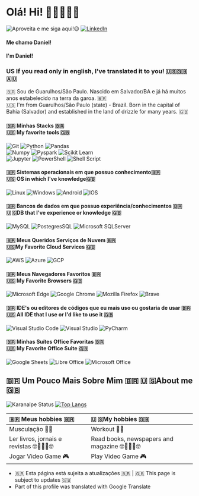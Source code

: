 # Olá! Hi! 🙋🏻‍♂️👋🏻 
![Aproveita e me siga aqui!😉](https://img.shields.io/github/followers/codedbs.svg?style=social&label=Follow&maxAge=2592000)
[![LinkedIn](https://img.shields.io/badge/LinkedIn-0077B5?style=for-the-badge&logo=linkedin&logoColor=white)](https://www.linkedin.com/in/danielsantos91/)


#### Me chamo Daniel! 
#### I'm Daniel!


### US If you read only in english, I've translated it to you! 🇺🇸🇬🇧🇦🇺

🇧🇷 Sou de Guarulhos/São Paulo. Nascido em Salvador/BA e já há muitos anos estabelecido na terra da garoa. 🇧🇷<br>
🇺🇸 I'm from Guarulhos/São Paulo (state) - Brazil. Born in the capital of Bahia (Salvador) and established in the land of drizzle for many years. 🇬🇧


#### 🇧🇷 Minhas Stacks 🇧🇷 <br> 🇺🇸 My favorite tools 🇬🇧


![Git](https://img.shields.io/badge/git-%23F05033.svg?style=for-the-badge&logo=git&logoColor=white)
![Python](https://img.shields.io/badge/Python-14354C?style=for-the-badge&logo=python&logoColor=white)
![Pandas](https://img.shields.io/badge/-Pandas-black?style=flat-square&logo=Pandas)<br>
![Numpy](https://img.shields.io/badge/-Numpy-black?style=flat-square&logo=Numpy)
![Pyspark](https://img.shields.io/badge/-Pyspark-black?style=flat-square&logo=Apache-Spark)
![Scikit Learn](https://img.shields.io/badge/-Scikit%20Learn-black?style=flat-square&logo=scikit-learn)<br>
![Jupyter](https://img.shields.io/badge/-Jupyter-black?style=flat-square&logo=Jupyter)
![PowerShell](https://img.shields.io/badge/PowerShell-5391FE?style=for-the-badge&logo=PowerShell&logoColor=white)
![Shell Script](https://img.shields.io/badge/Shell_Script-121011?style=for-the-badge&logo=gnu-bash&logoColor=white)

#### 🇧🇷 Sistemas operacionais em que possuo conhecimento🇧🇷 <br> 🇺🇸 OS in which I've knowledge🇬🇧
![Linux](https://img.shields.io/badge/Linux-FCC624?style=for-the-badge&logo=linux&logoColor=black)
![Windows](https://img.shields.io/badge/Windows-0078D6?style=for-the-badge&logo=windows&logoColor=white)
![Android](	https://img.shields.io/badge/Android-3DDC84?style=for-the-badge&logo=android&logoColor=white)
![IOS](https://img.shields.io/badge/iOS-000000?style=for-the-badge&logo=ios&logoColor=white)

#### 🇧🇷 Bancos de dados em que possuo experiência/conhecimentos 🇧🇷 <br> 🇺 🇸DB that I've experience or knowledge 🇬🇧
![MySQL](https://img.shields.io/badge/mysql-%2300f.svg?style=for-the-badge&logo=mysql&logoColor=white)
![PostegresSQL](https://img.shields.io/badge/PostgreSQL-316192?style=for-the-badge&logo=postgresql&logoColor=white)
![Microsoft SQLServer](https://img.shields.io/badge/Microsoft%20SQL%20Sever-CC2927?style=for-the-badge&logo=microsoft%20sql%20server&logoColor=white)

#### 🇧🇷 Meus Queridos Serviços de Nuvem 🇧🇷 <br> 🇺🇸My Favorite Cloud Services 🇬🇧
![AWS](https://img.shields.io/badge/Amazon_AWS-232F3E?style=for-the-badge&logo=amazon-aws&logoColor=white)
![Azure](https://img.shields.io/badge/microsoft%20azure-0089D6?style=for-the-badge&logo=microsoft-azure&logoColor=white)
![GCP](https://img.shields.io/badge/Google_Cloud-4285F4?style=for-the-badge&logo=google-cloud&logoColor=white)


#### 🇧🇷 Meus Navegadores Favoritos 🇧🇷 <br> 🇺🇸 My Favorite Browsers 🇬🇧
![Microsoft Edge](https://img.shields.io/badge/Microsoft_Edge-0078D7?style=for-the-badge&logo=Microsoft-edge&logoColor=white)
![Google Chrome](https://img.shields.io/badge/Google%20Chrome-4285F4?style=for-the-badge&logo=GoogleChrome&logoColor=white)
![Mozilla Firefox](https://img.shields.io/badge/Firefox_Browser-FF7139?style=for-the-badge&logo=Firefox-Browser&logoColor=white)
![Brave](https://img.shields.io/badge/Brave-FF1B2D?style=for-the-badge&logo=Brave&logoColor=white)

#### 🇧🇷 IDE's ou editores de códigos que eu mais uso ou gostaria de usar 🇧🇷 <br> 🇺🇸 All IDE that I use or I'd like to use it 🇬🇧
![Visual Studio Code](https://img.shields.io/badge/Visual_Studio_Code-0078D4?style=for-the-badge&logo=visual%20studio%20code&logoColor=white)
![Visual Studio](https://img.shields.io/badge/Visual_Studio-5C2D91?style=for-the-badge&logo=visual%20studio&logoColor=white)
![PyCharm](https://img.shields.io/badge/pycharm-143?style=for-the-badge&logo=pycharm&logoColor=black&color=black&labelColor=green)


#### 🇧🇷 Minhas Suítes Office Favoritas 🇧🇷 <br> 🇺🇸 My Favorite Office Suite 🇬🇧
![Google Sheets](https://img.shields.io/badge/Google%20Sheets-34A853?style=for-the-badge&logo=google-sheets&logoColor=white)
![Libre Office](https://img.shields.io/badge/LibreOffice-18A303?style=for-the-badge&logo=LibreOffice&logoColor=white)
![Microsoft Office](https://img.shields.io/badge/Microsoft_Office-D83B01?style=for-the-badge&logo=microsoft-office&logoColor=white)



## 🇧🇷 Um Pouco Mais Sobre Mim 🇧🇷  🇺 🇸About me 🇬🇧
![Karanalpe Status](https://github-readme-stats.vercel.app/api?username=codedbs&show_icons=true&theme=graywhite&include_all_commits=true)
[![Top Langs](https://github-readme-stats.vercel.app/api/top-langs/?username=codedbs&&layout=compact)](https://github.com/codedbs/)

| 🇧🇷 Meus hobbies 🇧🇷 | 🇺 🇸My hobbies 🇬🇧|
| :------ | :----- |
| Musculação 💪🏾 |  Workout 💪🏾 |
| Ler livros, jornais e revistas 🤓📖📕📰🤓 | Read books, newspapers and magazine 🤓📖📕📰🤓 |
| Jogar Video Game 🎮 |  Play Video Game 🎮 |



* 🇧🇷 Esta página está sujeita a atualizações 🇧🇷 | 🇬🇧 This page is subject to updates 🇬🇧
* Part of this profile was translated with Google Translate

